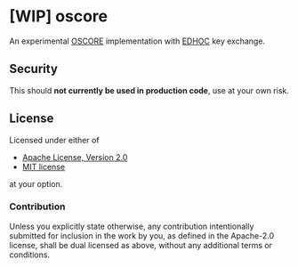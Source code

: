 # [WIP] oscore
An experimental
[OSCORE](https://tools.ietf.org/html/rfc8613)
implementation with
[EDHOC](https://tools.ietf.org/html/draft-selander-ace-cose-ecdhe-13)
key exchange.

## Security
This should **not currently be used in production code**, use at your own risk.

## License
Licensed under either of

 * [Apache License, Version 2.0](LICENSE-APACHE)
 * [MIT license](LICENSE-MIT)

at your option.

### Contribution

Unless you explicitly state otherwise, any contribution intentionally submitted
for inclusion in the work by you, as defined in the Apache-2.0 license, shall
be dual licensed as above, without any additional terms or conditions.
